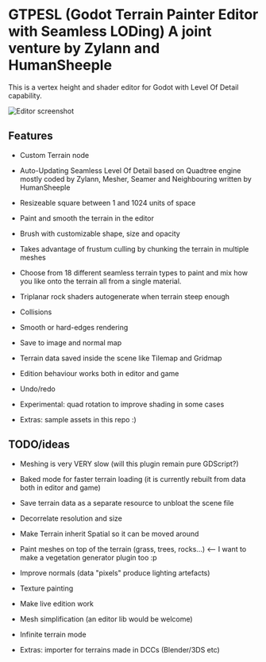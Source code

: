 GTPESL (Godot Terrain Painter Editor with Seamless LODing) A joint venture by Zylann and HumanSheeple
======================

This is a vertex height and shader editor for Godot with Level Of Detail capability.


![Editor screenshot](http://funkyimg.com/i/2tLi5.png)

Features
----------

- Custom Terrain node
- Auto-Updating Seamless Level Of Detail based on Quadtree engine mostly coded by Zylann, Mesher, Seamer and Neighbouring written by HumanSheeple
- Resizeable square between 1 and 1024 units of space
- Paint and smooth the terrain in the editor
- Brush with customizable shape, size and opacity
- Takes advantage of frustum culling by chunking the terrain in multiple meshes
- Choose from 18 different seamless terrain types to paint and mix how you like onto the terrain all from a single material.
- Triplanar rock shaders autogenerate when terrain steep enough
- Collisions
- Smooth or hard-edges rendering
- Save to image and normal map
- Terrain data saved inside the scene like Tilemap and Gridmap
- Edition behaviour works both in editor and game
- Undo/redo
- Experimental: quad rotation to improve shading in some cases

- Extras: sample assets in this repo :)


TODO/ideas
-----------

- Meshing is very VERY slow (will this plugin remain pure GDScript?)
- Baked mode for faster terrain loading (it is currently rebuilt from data both in editor and game)
- Save terrain data as a separate resource to unbloat the scene file
- Decorrelate resolution and size
- Make Terrain inherit Spatial so it can be moved around
- Paint meshes on top of the terrain (grass, trees, rocks...) <-- I want to make a vegetation generator plugin too :p
- Improve normals (data "pixels" produce lighting artefacts)
- Texture painting
- Make live edition work
- Mesh simplification (an editor lib would be welcome)
- Infinite terrain mode

- Extras: importer for terrains made in DCCs (Blender/3DS etc)

